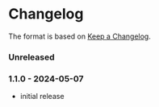 # Changelog

The format is based on [Keep a Changelog](https://keepachangelog.com/).

### Unreleased

### 1.1.0 - 2024-05-07

- initial release

[1.1.0]: https://github.com/haraka/haraka-plugin-template/releases/tag/1.1.0
